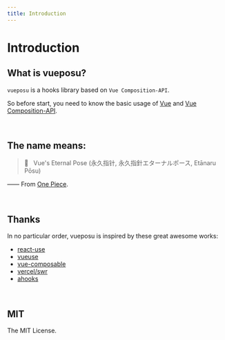 ```yaml
---
title: Introduction
---
```


# Introduction

## What is vueposu?

`vueposu` is a hooks library based on `Vue Composition-API`. 

So before start, you need to know the basic usage of [Vue](https://v3.vuejs.org/) and [Vue Composition-API](https://composition-api.vuejs.org/).

<br />

## The name means:

> 🧭 &nbsp;&nbsp;Vue's Eternal Pose (永久指针, 永久指針エターナルポース, Etānaru Pōsu) 

—— From [One Piece](https://en.wikipedia.org/wiki/One_Piece#cite_note-EPose-29).

<br />

## Thanks

In no particular order, vueposu is inspired by these great awesome works:

- [react-use](https://github.com/streamich/react-use)
- [vueuse](https://github.com/antfu/vueuse)
- [vue-composable](https://github.com/pikax/vue-composable)
- [vercel/swr](https://github.com/vercel/swr)
- [ahooks](https://github.com/alibaba/hooks)

<br />

## MIT

The MIT License.